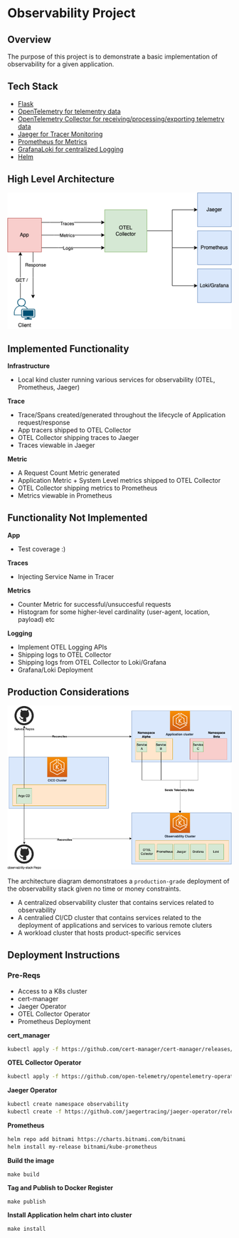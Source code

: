 # Observability Project

## Overview

The purpose of this project is to demonstrate a basic implementation of observability for a given application.

## Tech Stack

- [Flask](https://flask.palletsprojects.com/en/2.2.x/)
- [OpenTelemetry for telementry data](https://opentelemetry.io/)
- [OpenTelemetry Collector for receiving/processing/exporting telemetry data](https://github.com/open-telemetry/opentelemetry-operator)
- [Jaeger for Tracer Monitoring](https://www.jaegertracing.io/)
- [Prometheus for Metrics](https://prometheus.io/)
- [GrafanaLoki for centralized Logging](https://grafana.com/)
- [Helm](https://helm.sh/)

## High Level Architecture

![architecture](https://github.com/corykitchens/observability-project/blob/main/images/arch.png?raw=true)

## Implemented Functionality

**Infrastructure**

- Local kind cluster running various services for observability (OTEL, Prometheus, Jaeger)

**Trace**

- Trace/Spans created/generated throughout the lifecycle of Application request/response
- App tracers shipped to OTEL Collector
- OTEL Collector shipping traces to Jaeger
- Traces viewable in Jaeger

**Metric**

- A Request Count Metric generated
- Application Metric + System Level metrics shipped to OTEL Collector
- OTEL Collector shipping metrics to Prometheus
- Metrics viewable in Prometheus

## Functionality Not Implemented

**App**

- Test coverage :)

**Traces**

- Injecting Service Name in Tracer

**Metrics**

- Counter Metric for successful/unsuccesful requests
- Histogram for some higher-level cardinality (user-agent, location, payload) etc

**Logging**

- Implement OTEL Logging APIs
- Shipping logs to OTEL Collector
- Shipping logs from OTEL Collector to Loki/Grafana
- Grafana/Loki Deployment

## Production Considerations

![architecture](https://github.com/corykitchens/observability-project/blob/main/images/prod.png?raw=true)

The architecture diagram demonstratoes a `production-grade` deployment of the observability stack given no time or money constraints.

- A centralized observability cluster that contains services related to observability
- A centralied CI/CD cluster that contains services related to the deployment of applications and services to various remote cluters
- A workload cluster that hosts product-specific services

## Deployment Instructions

### Pre-Reqs

- Access to a K8s cluster
- cert-manager
- Jaeger Operator
- OTEL Collector Operator
- Prometheus Deployment

**cert_manager**

```sh
kubectl apply -f https://github.com/cert-manager/cert-manager/releases/download/v1.9.1/cert-manager.yaml
```

**OTEL Collector Operator**

```sh
kubectl apply -f https://github.com/open-telemetry/opentelemetry-operator/releases/latest/download/opentelemetry-operator.yaml
```

**Jaeger Operator**

```sh
kubectl create namespace observability
kubectl create -f https://github.com/jaegertracing/jaeger-operator/releases/download/v1.37.0/jaeger-operator.yaml -n observability
```

**Prometheus**

```sh
helm repo add bitnami https://charts.bitnami.com/bitnami
helm install my-release bitnami/kube-prometheus
```

**Build the image**

```
make build
```

**Tag and Publish to Docker Register**

```
make publish
```

**Install Application helm chart into cluster**

```
make install
```
